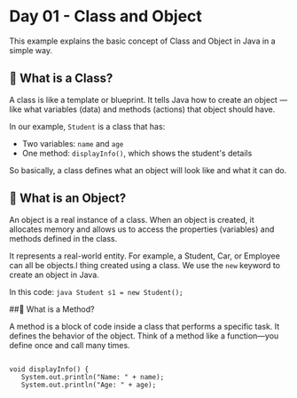 # Day 01 - Class and Object

This example explains the basic concept of Class and Object in Java in a simple way.

## 🔹 What is a Class?

A class is like a template or blueprint. It tells Java how to create an object — like what variables (data) and methods (actions) that object should have.

In our example, `Student` is a class that has:
- Two variables: `name` and `age`
- One method: `displayInfo()`, which shows the student's details

So basically, a class defines what an object will look like and what it can do.

## 🔸 What is an Object?

An object is a real instance of a class. When an object is created, it allocates memory and allows us to access the properties (variables) and methods defined in the class.

It represents a real-world entity. For example, a Student, Car, or Employee can all be objects.l thing created using a class. We use the `new` keyword to create an object in Java.

In this code:
``java
Student s1 = new Student();``

##🔷 What is a Method?

A method is a block of code inside a class that performs a specific task.
It defines the behavior of the object.
Think of a method like a function—you define once and call many times.
 ```Example:

void displayInfo() {
    System.out.println("Name: " + name);
    System.out.println("Age: " + age);
